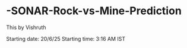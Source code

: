 # -SONAR-Rock-vs-Mine-Prediction

This by Vishruth 

Starting date: 20/6/25
Starting time: 3:16 AM IST
